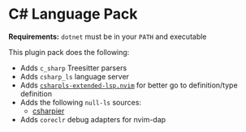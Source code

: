 # C# Language Pack

**Requirements:** `dotnet` must be in your `PATH` and executable

This plugin pack does the following:

- Adds `c_sharp` Treesitter parsers
- Adds `csharp_ls` language server
- Adds [`csharpls-extended-lsp.nvim`](https://github.com/Decodetalkers/csharpls-extended-lsp.nvim) for better go to definition/type definition
- Adds the following `null-ls` sources:
  - [csharpier](https://github.com/belav/csharpier)
- Adds `coreclr` debug adapters for nvim-dap

<!-- vim: set ft=markdown: -->